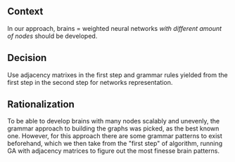 Context
-------
In our approach, brains = weighted neural networks *with different amount of nodes* should be developed. 

Decision
--------
Use adjacency matrixes in the first step and grammar rules yielded from the first step in the second step for networks representation.

Rationalization
---------------
To be able to develop brains with many nodes scalably and unevenly, the grammar approach to building the graphs was picked, as the best known one.
However, for this approach there are some grammar patterns to exist beforehand, which we then take from the "first step"
of algorithm, running GA with adjacency matrices to figure out the most finesse brain patterns.
